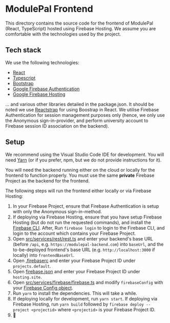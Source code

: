# ModulePal Frontend

This directory contains the source code for the frontend of ModulePal (React, TypeScript) hosted using Firebase Hosting. We assume you are comfortable with the technologies used by the project.

## Tech stack

We use the following technologies:

* [React](https://reactjs.org/)
* [Typescript](https://www.typescriptlang.org/)
* [Bootstrap](https://getbootstrap.com)
* [Google Firebase Authentication](https://firebase.google.com/docs/auth)
* [Google Firebase Hosting](https://firebase.google.com/docs/hosting)

... and various other libraries detailed in the package.json. It should be noted we use [Reactstrap](https://reactstrap.github.io/) for using Boostrap in React. We utilise Firebase Authentication for session management purposes only (hence, we only use the Anonymous sign-in-provider, and perform university account to Firebase session ID association on the backend).

## Setup

We recommend using the Visual Studio Code IDE for development. You will need [Yarn](https://yarnpkg.com/cli/install) (or if you prefer, npm, but we do not provide instructions for it).

You will need the backend running either on the cloud or locally for the frontend to function properly. You must use the same **private** Firebase Project as the backend for the frontend.

The following steps will run the frontend either locally or via Firebase Hosting:

1. In your Firebase Project, ensure that Firebase Authentication is setup with only the Anonymous sign-in-method.
1. If deploying via Firebase Hosting, ensure that you have setup Firebase Hosting (but do not run the requested commands), and install the [Firebase CLI](https://firebase.google.com/docs/cli#install_the_firebase_cli). After, Run `firebase login` to login to the Firebase CLI, and login to the account which contains your Firebase Project.
1. Open [src/services/rest/rest.ts](/frontend/src/services/rest/rest.ts) and enter your backend's base URL (before `/api`, e.g. `https://modulepal-backend.com`) into `baseUrl`, and the to-be-deployed frontend's base URL (e.g. `http://localhost:3000` if locally) into `frontendBaseUrl`.
1. Open [.firebaserc](/frontend/.firebaserc) and enter your Firebase Project ID under `projects.default`.
1. Open [firebase.json](/frontend/firebase.json) and enter your Firebase Project ID under `hosting.site`.
1. Open [src/services/firebase/firebase.ts](/frontend/src/services/firebase/firebase.ts) and modify `firebaseConfig` with your [Firebase Config object](https://firebase.google.com/docs/web/learn-more#config-object).
1. Run `yarn` to install the dependencies. This will take a while.
1. If deploying locally for development, run `yarn start`. If deploying via Firebase Hosting, run `yarn build` followed by `firebase deploy --project <projectid>` where `<projectid>` is your Firebase Project ID.
1. :rocket: